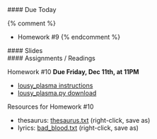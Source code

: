 <article class="due" markdown="block">
#### Due Today

{% comment %}
* Homework #9
{% endcomment %}

</article>

<article class="slides" markdown="block">
#### Slides


</article>

<article class="assignments" markdown="block">
#### Assignments / Readings		

Homework #10 __Due Friday, Dec 11th, at 11PM__ 

* [lousy_plasma instructions](homework/hw10/lousy-plasma.html)
* [lousy_plasma.py download](homework/hw10/lousy_plasma.py)

Resources for Homework #10

* thesaurus: [thesaurus.txt](homework/hw10/thesaurus.txt) (right-click, save as)
* lyrics: [bad_blood.txt](homework/hw10/bad_blood.txt) (right-click, save as)

</article>
